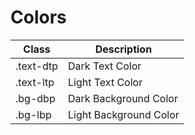# Colors

| Class     | Description            |
| --------- | ---------------------- |
| .text-dtp | Dark Text Color        |
| .text-ltp | Light Text Color       |
| .bg-dbp   | Dark Background Color  |
| .bg-lbp   | Light Background Color |
